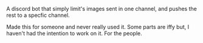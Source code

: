A discord bot that simply limit's images sent in one channel, and pushes the rest to a specfic channel. 

Made this for someone and never really used it. Some parts are iffy but, I haven't had the intention to work on it. For the people.
